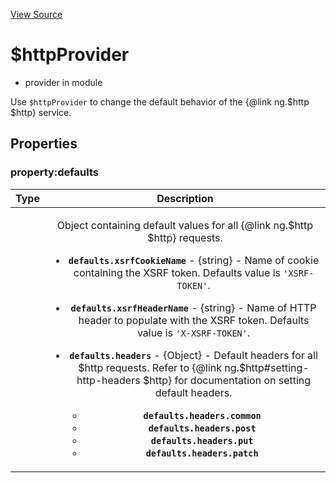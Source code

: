 

[View Source](http://github.com///tree/master/#L7441)



# $httpProvider






* provider in module []()






Use `$httpProvider` to change the default behavior of the {@link ng.$http $http} service.







  







## Properties
### property:defaults

| Type | Description |
| :--: | :--: |
|  | <p>Object containing default values for all {@link ng.$http $http} requests.</p> <ul> <li><p><strong><code>defaults.xsrfCookieName</code></strong> - {string} - Name of cookie containing the XSRF token. Defaults value is <code>&#39;XSRF-TOKEN&#39;</code>.</p> </li> <li><p><strong><code>defaults.xsrfHeaderName</code></strong> - {string} - Name of HTTP header to populate with the XSRF token. Defaults value is <code>&#39;X-XSRF-TOKEN&#39;</code>.</p> </li> <li><p><strong><code>defaults.headers</code></strong> - {Object} - Default headers for all $http requests. Refer to {@link ng.$http#setting-http-headers $http} for documentation on setting default headers.</p> <ul> <li><strong><code>defaults.headers.common</code></strong></li> <li><strong><code>defaults.headers.post</code></strong></li> <li><strong><code>defaults.headers.put</code></strong></li> <li><strong><code>defaults.headers.patch</code></strong></li> </ul> </li> </ul>  |
  





